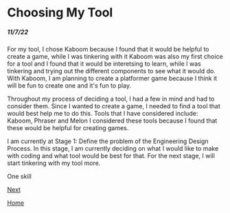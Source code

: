 # Choosing My Tool
##### 11/7/22

For my tool, I chose Kaboom because I found that it would be helpful to create a game, while I was tinkering with it Kaboom was also my first choice for a tool and I found that it would be interetsing to learn, while I was tinkering and trying out the different components to see what it would do. With Kaboom, I am planning to create a platformer game because I think it will be fun to create one and it's fun to play.

Throughout my process of deciding a tool, I had a few in mind and had to consider them. Since I wanted to create a game, I needed to find a tool that would best help me to do this. Tools that I have considered include: Kaboom, Phraser and Melon I considered these tools because I found that these would be helpful for creating games.

I am currently at Stage 1: Define the problem of the Engineering Design Process. In this stage, I am currently deciding on what I would like to make with coding and what tool would be best for that. For the next stage, I will start tinkering with my tool more.

One skill

[Next](entry02.md)

[Home](../README.md)